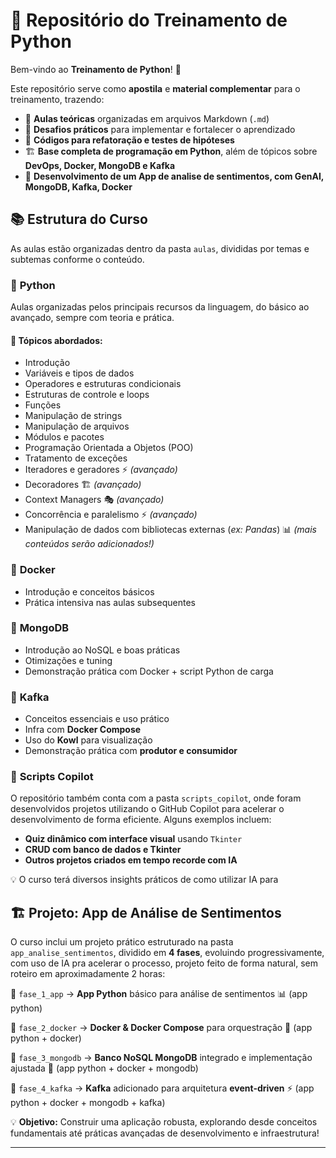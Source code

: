 # 📘 Repositório do Treinamento de Python

Bem-vindo ao **Treinamento de Python**! 🚀

Este repositório serve como **apostila** e **material complementar** para o treinamento, trazendo:
- 📄 **Aulas teóricas** organizadas em arquivos Markdown (`.md`)
- 🎯 **Desafios práticos** para implementar e fortalecer o aprendizado
- 🔄 **Códigos para refatoração e testes de hipóteses**
- 🏗️ **Base completa de programação em Python**, além de tópicos sobre **DevOps, Docker, MongoDB e Kafka**
- 🔄 **Desenvolvimento de um App de analise de sentimentos, com GenAI, MongoDB, Kafka, Docker**

## 📚 Estrutura do Curso

As aulas estão organizadas dentro da pasta `aulas`, divididas por temas e subtemas conforme o conteúdo.

### 🐍 **Python**
Aulas organizadas pelos principais recursos da linguagem, do básico ao avançado, sempre com teoria e prática.
#### 📌 Tópicos abordados:
- Introdução
- Variáveis e tipos de dados
- Operadores e estruturas condicionais
- Estruturas de controle e loops
- Funções
- Manipulação de strings
- Manipulação de arquivos
- Módulos e pacotes
- Programação Orientada a Objetos (POO)
- Tratamento de exceções
- Iteradores e geradores ⚡ *(avançado)*
- Decoradores 🏗️ *(avançado)*
- Context Managers 🎭 *(avançado)*
- Concorrência e paralelismo ⚡ *(avançado)*
- Manipulação de dados com bibliotecas externas (*ex: Pandas*) 📊 *(mais conteúdos serão adicionados!)*

### 🐳 **Docker**
- Introdução e conceitos básicos
- Prática intensiva nas aulas subsequentes

### 🍃 **MongoDB**
- Introdução ao NoSQL e boas práticas
- Otimizações e tuning
- Demonstração prática com Docker + script Python de carga

### 🦜 **Kafka**
- Conceitos essenciais e uso prático
- Infra com **Docker Compose**
- Uso do **Kowl** para visualização
- Demonstração prática com **produtor e consumidor**

### 🤖 **Scripts Copilot**
O repositório também conta com a pasta `scripts_copilot`, onde foram desenvolvidos projetos utilizando o GitHub Copilot para acelerar o desenvolvimento de forma eficiente. Alguns exemplos incluem:
- **Quiz dinâmico com interface visual** usando `Tkinter`
- **CRUD com banco de dados e Tkinter**
- **Outros projetos criados em tempo recorde com IA**

💡 O curso terá diversos insights práticos de como utilizar IA para

## 🏗 **Projeto: App de Análise de Sentimentos**
O curso inclui um projeto prático estruturado na pasta `app_analise_sentimentos`, dividido em **4 fases**, evoluindo progressivamente, com uso de IA pra acelerar o processo, projeto feito de forma natural, sem roteiro em aproximadamente 2 horas:

📂 `fase_1_app` → **App Python** básico para análise de sentimentos 📊 (app python)

📂 `fase_2_docker` → **Docker & Docker Compose** para orquestração 🐳 (app python + docker)

📂 `fase_3_mongodb` → **Banco NoSQL MongoDB** integrado e implementação ajustada 🍃 (app python + docker + mongodb)

📂 `fase_4_kafka` → **Kafka** adicionado para arquitetura **event-driven** ⚡ (app python + docker + mongodb + kafka)


💡 **Objetivo:** Construir uma aplicação robusta, explorando desde conceitos fundamentais até práticas avançadas de desenvolvimento e infraestrutura!

---